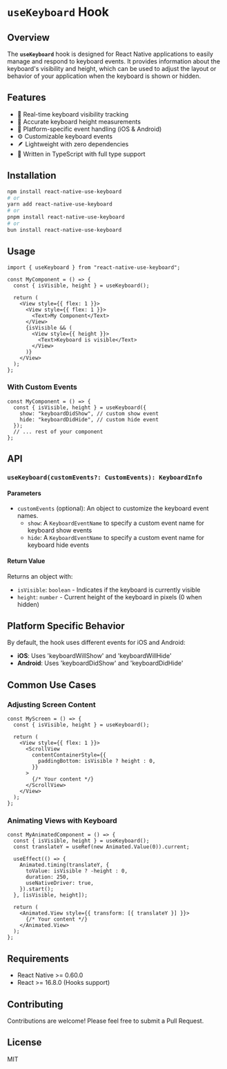 # `useKeyboard` Hook

## Overview

The **`useKeyboard`** hook is designed for React Native applications to easily manage and respond to keyboard events. It provides information about the keyboard's visibility and height, which can be used to adjust the layout or behavior of your application when the keyboard is shown or hidden.

## Features

- 🎯 Real-time keyboard visibility tracking
- 📏 Accurate keyboard height measurements
- 🔄 Platform-specific event handling (iOS & Android)
- ⚙️ Customizable keyboard events
- 🪶 Lightweight with zero dependencies
- 💪 Written in TypeScript with full type support

## Installation

```bash
npm install react-native-use-keyboard
# or
yarn add react-native-use-keyboard
# or
pnpm install react-native-use-keyboard
# or
bun install react-native-use-keyboard
```

## Usage

```tsx
import { useKeyboard } from "react-native-use-keyboard";

const MyComponent = () => {
  const { isVisible, height } = useKeyboard();

  return (
    <View style={{ flex: 1 }}>
      <View style={{ flex: 1 }}>
        <Text>My Component</Text>
      </View>
      {isVisible && (
        <View style={{ height }}>
          <Text>Keyboard is visible</Text>
        </View>
      )}
    </View>
  );
};
```

### With Custom Events

```tsx
const MyComponent = () => {
  const { isVisible, height } = useKeyboard({
    show: "keyboardDidShow", // custom show event
    hide: "keyboardDidHide", // custom hide event
  });
  // ... rest of your component
};
```

## API

### `useKeyboard(customEvents?: CustomEvents): KeyboardInfo`

#### Parameters

- `customEvents` (optional): An object to customize the keyboard event names.
  - `show`: A `KeyboardEventName` to specify a custom event name for keyboard show events
  - `hide`: A `KeyboardEventName` to specify a custom event name for keyboard hide events

#### Return Value

Returns an object with:

- `isVisible`: `boolean` - Indicates if the keyboard is currently visible
- `height`: `number` - Current height of the keyboard in pixels (0 when hidden)

## Platform Specific Behavior

By default, the hook uses different events for iOS and Android:

- **iOS**: Uses 'keyboardWillShow' and 'keyboardWillHide'
- **Android**: Uses 'keyboardDidShow' and 'keyboardDidHide'

## Common Use Cases

### Adjusting Screen Content

```tsx
const MyScreen = () => {
  const { isVisible, height } = useKeyboard();

  return (
    <View style={{ flex: 1 }}>
      <ScrollView
        contentContainerStyle={{
          paddingBottom: isVisible ? height : 0,
        }}
      >
        {/* Your content */}
      </ScrollView>
    </View>
  );
};
```

### Animating Views with Keyboard

```tsx
const MyAnimatedComponent = () => {
  const { isVisible, height } = useKeyboard();
  const translateY = useRef(new Animated.Value(0)).current;

  useEffect(() => {
    Animated.timing(translateY, {
      toValue: isVisible ? -height : 0,
      duration: 250,
      useNativeDriver: true,
    }).start();
  }, [isVisible, height]);

  return (
    <Animated.View style={{ transform: [{ translateY }] }}>
      {/* Your content */}
    </Animated.View>
  );
};
```

## Requirements

- React Native >= 0.60.0
- React >= 16.8.0 (Hooks support)

## Contributing

Contributions are welcome! Please feel free to submit a Pull Request.

## License

MIT
